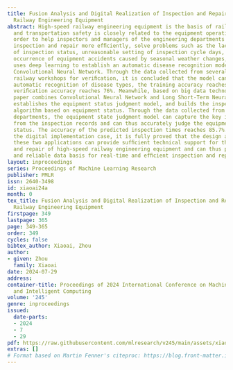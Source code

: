 ```yaml
---
title: Fusion Analysis and Digital Realization of Inspection and Repair of High-Speed
  Railway Engineering Equipment
abstract: High-speed railway engineering equipment is the basis of railway transportation,
  and transportation safety is closely related to the equipment operating state. In
  order to help inspectors and managers of the engineering departments to conduct
  inspection and repair more efﬁciently, solve problems such as the lack of intuitiveness
  of inspection status, unreasonable setting of inspection cycle days, and frequent
  occurrence of equipment accidents caused by seasonal weather changes, this paper
  uses deep learning to establish an automatic disease recognition model based on
  Convolutional Neural Network. Through the data collected from several high-speed
  railway workshops for veriﬁcation, it is concluded that the model can realize the
  automatic recognition of disease types, the training accuracy reaches 97%, and the
  veriﬁcation accuracy reaches 76%. Meanwhile, based on big data technology, this
  paper combines Convolutional Neural Network and Long Short-Term Neural Network,
  establishes the equipment status judgment model, and builds the inspection cycle
  algorithm based on equipment status. Through the data collected from multiple engineering
  departments, the equipment state judgment model can capture the key information
  from the inspection records and can thus accurately judge the equipment operating
  status. The accuracy of the predicted inspection times reaches 85.7%. Finally, through
  the digital implementation case, it is fully proved that the design and fusion of
  these two applications can provide sufﬁcient technical support for the inspection
  and repair of high-speed railway engineering equipment and can thus provide a comprehensive
  and reliable data basis for real-time and efﬁcient inspection and repair decisions.
layout: inproceedings
series: Proceedings of Machine Learning Research
publisher: PMLR
issn: 2640-3498
id: xiaoai24a
month: 0
tex_title: Fusion Analysis and Digital Realization of Inspection and Repair of High-Speed
  Railway Engineering Equipment
firstpage: 349
lastpage: 365
page: 349-365
order: 349
cycles: false
bibtex_author: Xiaoai, Zhou
author:
- given: Zhou
  family: Xiaoai
date: 2024-07-29
address:
container-title: Proceedings of 2024 International Conference on Machine Learning
  and Intelligent Computing
volume: '245'
genre: inproceedings
issued:
  date-parts:
  - 2024
  - 7
  - 29
pdf: https://raw.githubusercontent.com/mlresearch/v245/main/assets/xiaoai24a/xiaoai24a.pdf
extras: []
# Format based on Martin Fenner's citeproc: https://blog.front-matter.io/posts/citeproc-yaml-for-bibliographies/
---
```

